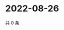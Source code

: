 # 2022-08-26

共 0 条

<!-- BEGIN WEIBO -->
<!-- 最后更新时间 Fri Aug 26 2022 01:10:21 GMT+0800 (China Standard Time) -->

<!-- END WEIBO -->

